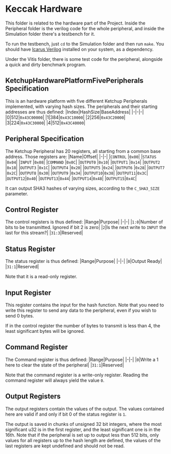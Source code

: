# Keccak Hardware

This folder is related to the hardware part of the Project. Inside the Peripheral folder is the verilog code for the whole peripheral, and inside the Simulation folder there's a testbench for it.

To run the testbench, just `cd` to the Simulation folder and then run `make`. You should have [Icarus Verilog](https://github.com/steveicarus/iverilog) installed on your system, as a dependency.

Under the Vitis folder, there is some test code for the peripheral, alongside a quick and dirty benchmark program.

## KetchupHardwarePlatformFivePeripherals Specification

This is an hardware platform with five different Ketchup Peripherals implemented, with varying hash sizes. The peripherals and their starting addresses are thus defined:
|Index|HashSize|BaseAddress|
|-|-|-|
|0|512|`0x43C00000`|
|1|384|`0x43C10000`|
|2|256|`0x43C20000`|
|3|224|`0x43C30000`|
|4|512|`0x43C40000`|

## Peripheral Specification

The Ketchup Peripheral has 20 registers, all starting from a common base address. Those registers are:
|Name|Offset|
|-|-|
|`CONTROL` |`0x00`|
|`STATUS`  |`0x04`|
|`INPUT`   |`0x08`|
|`COMMAND` |`0x0C`|
|`OUTPUT0` |`0x10`|
|`OUTPUT1` |`0x14`|
|`OUTPUT2` |`0x18`|
|`OUTPUT3` |`0x1C`|
|`OUTPUT4` |`0x20`|
|`OUTPUT5` |`0x24`|
|`OUTPUT6` |`0x28`|
|`OUTPUT7` |`0x2C`|
|`OUTPUT8` |`0x30`|
|`OUTPUT9` |`0x34`|
|`OUTPUT10`|`0x38`|
|`OUTPUT11`|`0x3C`|
|`OUTPUT12`|`0x40`|
|`OUTPUT13`|`0x44`|
|`OUTPUT14`|`0x48`|
|`OUTPUT15`|`0x4C`|

It can output SHA3 hashes of varying sizes, according to the `C_SHA3_SIZE` parameter.

## Control Register

The control registers is thus defined:
|Range|Purpose|
|-|-|
|`1:0`|Number of bits to be transmitted. Ignored if bit 2 is zero|
|`2`|Is the next write to `INPUT` the last for this stream?|
|`31:3`|Reserved|

## Status Register

The status register is thus defined:
|Range|Purpose|
|-|-|
|`0`|Output Ready|
|`31:1`|Reserved|

Note that it is a read-only register.

## Input Register

This register contains the input for the hash function. Note that you need to write this register to send any data to the peripheral, even if you wish to send 0 bytes.

If in the control register the number of bytes to transmit is less than 4, the least significant bytes will be ignored.

## Command Register

The Command register is thus defined:
|Range|Purpose|
|-|-|
|`0`|Write a 1 here to clear the state of the peripheral|
|`31:1`|Reserved|

Note that the command register is a write-only register. Reading the command register will always yield the value `0`.

## Output Registers

The output registers contain the values of the output. The values contained here are valid if and only if bit 0 of the status register is `1`. 

The output is saved in chunks of unsigned 32 bit integers, where the most significant u32 is in the first register, and the least significant one is in the 16th. Note that if the peripheral is set up to output less than 512 bits, only values for all registers up to the hash length are defined, the values of the last registers are kept undefined and should not be read.